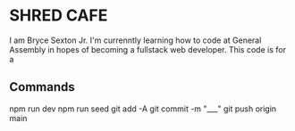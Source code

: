 # SHRED CAFE

I am Bryce Sexton Jr. I'm currenntly learning how to code at General Assembly in hopes of becoming a fullstack web developer. This code is for a


## Commands
npm run dev
npm run seed
git add -A
git commit -m "___"
git push origin main








